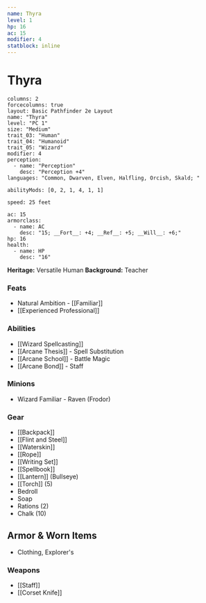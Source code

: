 ```yaml
---
name: Thyra
level: 1
hp: 16
ac: 15
modifier: 4
statblock: inline
---
```

# Thyra

```statblock
columns: 2
forcecolumns: true
layout: Basic Pathfinder 2e Layout
name: "Thyra"
level: "PC 1"
size: "Medium"
trait_03: "Human"
trait_04: "Humanoid"
trait_05: "Wizard"
modifier: 4
perception:
  - name: "Perception"
    desc: "Perception +4"
languages: "Common, Dwarven, Elven, Halfling, Orcish, Skald; "

abilityMods: [0, 2, 1, 4, 1, 1]

speed: 25 feet

ac: 15
armorclass:
  - name: AC
    desc: "15; __Fort__: +4; __Ref__: +5; __Will__: +6;"
hp: 16
health:
  - name: HP
    desc: "16"
```


**Heritage:** Versatile Human
**Background:** Teacher

### Feats
- Natural Ambition - [[Familiar]]
- [[Experienced Professional]]

### Abilities
- [[Wizard Spellcasting]]
- [[Arcane Thesis]] - Spell Substitution
- [[Arcane School]] - Battle Magic
- [[Arcane Bond]] - Staff

### Minions
- Wizard Familiar - Raven (Frodor)

### Gear
- [[Backpack]]
- [[Flint and Steel]]
- [[Waterskin]]
- [[Rope]]
- [[Writing Set]]
- [[Spellbook]]
- [[Lantern]] (Bullseye)
- [[Torch]] (5)
- Bedroll
- Soap
- Rations (2)
- Chalk (10)

## Armor & Worn Items
- Clothing, Explorer's

### Weapons
- [[Staff]]
- [[Corset Knife]]